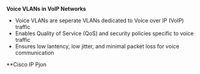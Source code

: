 **Voice VLANs in VoIP Networks**
- Voice VLANs are seperate VLANs dedicated to Voice over IP (VoIP) traffic
- Enables Quality of Service (QoS) and security policies specific to voice traffic
- Ensures low lantency, low jitter, and minimal packet loss for voice communication

**Cisco IP Pjon